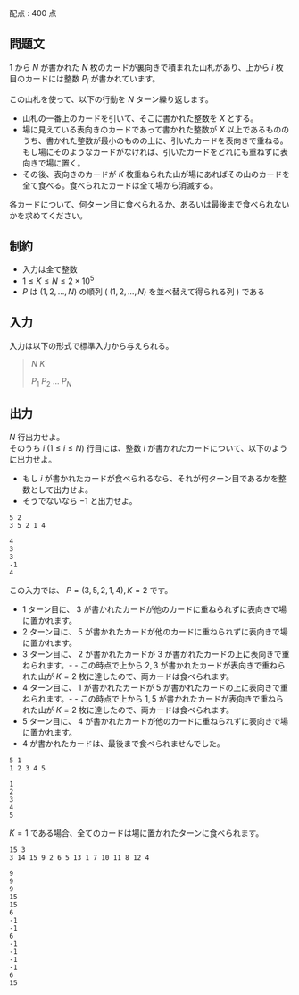 配点 : $400$ 点

## 問題文

$1$ から $N$ が書かれた $N$ 枚のカードが裏向きで積まれた山札があり、上から $i$ 枚目のカードには整数 $P_i$ が書かれています。

この山札を使って、以下の行動を $N$ ターン繰り返します。

- 山札の一番上のカードを引いて、そこに書かれた整数を $X$ とする。
- 場に見えている表向きのカードであって書かれた整数が $X$ 以上であるもののうち、書かれた整数が最小のものの上に、引いたカードを表向きで重ねる。もし場にそのようなカードがなければ、引いたカードをどれにも重ねずに表向きで場に置く。
- その後、表向きのカードが $K$ 枚重ねられた山が場にあればその山のカードを全て食べる。食べられたカードは全て場から消滅する。

各カードについて、何ターン目に食べられるか、あるいは最後まで食べられないかを求めてください。

## 制約

- 入力は全て整数
- $1 \le K \le N \le 2 \times 10^5$
- $P$ は $(1,2,\dots,N)$ の順列 ( $(1,2,\dots,N)$ を並べ替えて得られる列 ) である

## 入力

入力は以下の形式で標準入力から与えられる。

> $N$ $K$
> 
> $P_1$ $P_2$ $\dots$ $P_N$

## 出力

$N$ 行出力せよ。<br>
そのうち $i$ ($1 \le i \le N$) 行目には、整数 $i$ が書かれたカードについて、以下のように出力せよ。

- もし $i$ が書かれたカードが食べられるなら、それが何ターン目であるかを整数として出力せよ。
- そうでないなら $-1$ と出力せよ。

```input1
5 2
3 5 2 1 4
```

```output1
4
3
3
-1
4
```

この入力では、 $P=(3,5,2,1,4),K=2$ です。

- $1$ ターン目に、 $3$ が書かれたカードが他のカードに重ねられずに表向きで場に置かれます。
- $2$ ターン目に、 $5$ が書かれたカードが他のカードに重ねられずに表向きで場に置かれます。
- $3$ ターン目に、 $2$ が書かれたカードが $3$ が書かれたカードの上に表向きで重ねられます。-   - この時点で上から $2,3$ が書かれたカードが表向きで重ねられた山が $K=2$ 枚に達したので、両カードは食べられます。
- $4$ ターン目に、 $1$ が書かれたカードが $5$ が書かれたカードの上に表向きで重ねられます。-   - この時点で上から $1,5$ が書かれたカードが表向きで重ねられた山が $K=2$ 枚に達したので、両カードは食べられます。
- $5$ ターン目に、 $4$ が書かれたカードが他のカードに重ねられずに表向きで場に置かれます。
- $4$ が書かれたカードは、最後まで食べられませんでした。

```input2
5 1
1 2 3 4 5
```

```output2
1
2
3
4
5
```

$K=1$ である場合、全てのカードは場に置かれたターンに食べられます。

```input3
15 3
3 14 15 9 2 6 5 13 1 7 10 11 8 12 4
```

```output3
9
9
9
15
15
6
-1
-1
6
-1
-1
-1
-1
6
15
```